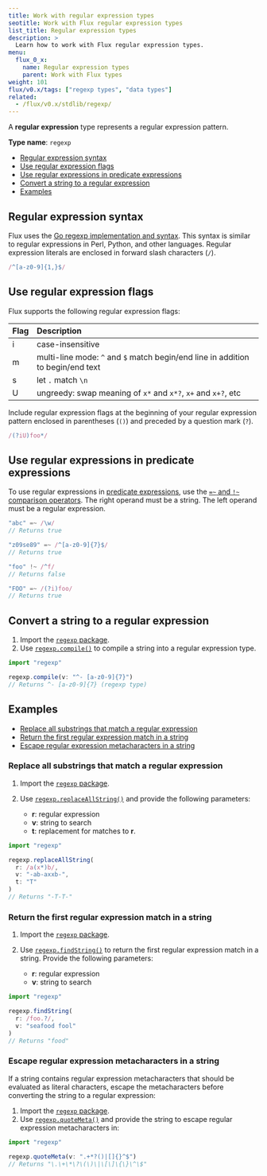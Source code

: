 ```yaml
---
title: Work with regular expression types
seotitle: Work with Flux regular expression types
list_title: Regular expression types
description: >
  Learn how to work with Flux regular expression types.
menu:
  flux_0_x:
    name: Regular expression types
    parent: Work with Flux types
weight: 101
flux/v0.x/tags: ["regexp types", "data types"]
related:
  - /flux/v0.x/stdlib/regexp/
---
```


A **regular expression** type represents a regular expression pattern.

**Type name**: `regexp`

- [Regular expression syntax](#regular-expression-syntax)
- [Use regular expression flags](#use-regular-expression-flags)
- [Use regular expressions in predicate expressions](#use-regular-expressions-in-predicate-expressions)
- [Convert a string to a regular expression](#convert-a-string-to-a-regular-expression)
- [Examples](#examples)

## Regular expression syntax
Flux uses the [Go regexp implementation and syntax](https://pkg.go.dev/regexp).
This syntax is similar to regular expressions in Perl, Python, and other languages.
Regular expression literals are enclosed in forward slash characters (`/`).

```js
/^[a-z0-9]{1,}$/
```

## Use regular expression flags
Flux supports the following regular expression flags:

| Flag | Description                                                                     |
| :--- | :------------------------------------------------------------------------------ |
| i    | case-insensitive                                                                |
| m    | multi-line mode: `^` and `$` match begin/end line in addition to begin/end text |
| s    | let `.` match `\n`                                                              |
| U    | ungreedy: swap meaning of `x*` and `x*?`, `x+` and `x+?`, etc                   |

Include regular expression flags at the beginning of your regular expression pattern
enclosed in parentheses (`()`) and preceded by a question mark (`?`).

```js
/(?iU)foo*/
```

## Use regular expressions in predicate expressions
To use regular expressions in [predicate expressions](/flux/v0.x/get-started/syntax-basics/#predicate-expressions),
use the [`=~` and `!~` comparison operators](/flux/v0.x/spec/operators/#comparison-operators).
The right operand must be a string.
The left operand must be a regular expression.

```js
"abc" =~ /\w/
// Returns true

"z09se89" =~ /^[a-z0-9]{7}$/
// Returns true

"foo" !~ /^f/
// Returns false

"FOO" =~ /(?i)foo/
// Returns true
```

## Convert a string to a regular expression
1. Import the [`regexp` package](/flux/v0.x/stdlib/regexp/).
2. Use [`regexp.compile()`](/flux/v0.x/stdlib/regexp/compile) to compile a
    string into a regular expression type.

```js
import "regexp"

regexp.compile(v: "^- [a-z0-9]{7}")
// Returns ^- [a-z0-9]{7} (regexp type)
```

## Examples

- [Replace all substrings that match a regular expression](#replace-all-substrings-that-match-a-regular-expression)
- [Return the first regular expression match in a string](#return-the-first-regular-expression-match-in-a-string)
- [Escape regular expression metacharacters in a string](#escape-regular-expression-metacharacters-in-a-string)

### Replace all substrings that match a regular expression
1. Import the [`regexp` package](/flux/v0.x/stdlib/regexp).
2. Use [`regexp.replaceAllString()`](/flux/v0.x/stdlib/regexp/replaceallstring/)
   and provide the following parameters:

    - **r**: regular expression
    - **v**: string to search
    - **t**: replacement for matches to **r**.

```js
import "regexp"

regexp.replaceAllString(
  r: /a(x*)b/,
  v: "-ab-axxb-",
  t: "T"
)
// Returns "-T-T-"
```

### Return the first regular expression match in a string
1. Import the [`regexp` package](/flux/v0.x/stdlib/regexp).
2. Use [`regexp.findString()`](/flux/v0.x/stdlib/regexp/findstring/) to return
   the first regular expression match in a string.
   Provide the following parameters:

    - **r**: regular expression
    - **v**: string to search  

```js
import "regexp"

regexp.findString(
  r: /foo.?/,
  v: "seafood fool"
)
// Returns "food"
```

### Escape regular expression metacharacters in a string
If a string contains regular expression metacharacters that should be evaluated
as literal characters, escape the metacharacters before converting the string
to a regular expression:

1. Import the [`regexp` package](/flux/v0.x/stdlib/regexp).
2. Use [`regexp.quoteMeta()`](/flux/v0.x/stdlib/regexp/quotemeta/)
   and provide the string to escape regular expression metacharacters in:

```js
import "regexp"

regexp.quoteMeta(v: ".+*?()|[]{}^$")
// Returns "\.\+\*\?\(\)\|\[\]\{\}\^\$"
```
